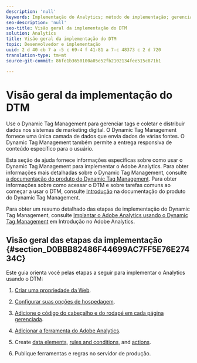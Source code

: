```yaml
---
description: 'null'
keywords: Implementação do Analytics; método de implementação; gerenciamento dinâmico de tags; dtm
seo-description: 'null'
seo-title: Visão geral da implementação do DTM
solution: Analytics
title: Visão geral da implementação do DTM
topic: Desenvolvedor e implementação
uuid: 2 d 40 cb 7 a -5 c 69-4 f 41-81 a 7-c 48373 c 2 d 720
translation-type: tm+mt
source-git-commit: 86fe1b3650100a05e52fb2102134fee515c871b1

---
```



# Visão geral da implementação do DTM

Use o Dynamic Tag Management para gerenciar tags e coletar e distribuir dados nos sistemas de marketing digital. O Dynamic Tag Management fornece uma única camada de dados que envia dados de várias fontes. O Dynamic Tag Management também permite a entrega responsiva de conteúdo específico para o usuário.

Esta seção de ajuda fornece informações específicas sobre como usar o Dynamic Tag Management para implementar o Adobe Analytics. Para obter informações mais detalhadas sobre o Dynamic Tag Management, consulte [a documentação do produto do Dynamic Tag Management](https://marketing.adobe.com/resources/help/en_US/dtm/). Para obter informações sobre como acessar o DTM e sobre tarefas comuns ao começar a usar o DTM, consulte [Introdução](https://marketing.adobe.com/resources/help/en_US/dtm/get_started.html) na documentação do produto do Dynamic Tag Management.

Para obter um resumo detalhado das etapas de implementação do Dynamic Tag Management, consulte [Implantar o Adobe Analytics usando o Dynamic Tag Management](https://marketing.adobe.com/resources/help/en_US/analytics/getting-started/add-adobe-analytics-dtm-tool.html) em Introdução no Adobe Analytics.

## Visão geral das etapas da implementação {#section_D0BBB82486F44699AC7FF5E76E27434C}

Este guia orienta você pelas etapas a seguir para implementar o Analytics usando o DTM:

1. [Criar uma propriedade da Web](../../implement/c-implement-with-dtm/t-create-web-property.md#task_960467FBB7A54499AC228CB3AA3C4123).
1. [Configurar suas opções de hospedagem](../../implement/c-implement-with-dtm/t-configure-hosting.md#task_EAD99BB391F544C0BB197D0B3D03EBAC).
1. [Adicione o código do cabeçalho e do rodapé em cada página gerenciada](../../implement/c-implement-with-dtm/c-headers-footers/t-header-footer-code.md#task_43C8DD699A514638B0620775C06423E5).
1. [Adicionar a ferramenta do Adobe Analytics](../../implement/c-implement-with-dtm/c-aa-tool/analytics-dtm.md#concept_FBA6679A0B79490F8296437F11E5E4F8).
1. Create [data elements](../../implement/c-implement-with-dtm/t-data-element.md#task_962EF08CE2AE49B3B739295F6E4792C2), [rules and conditions](../../implement/c-implement-with-dtm/c-rules/t-rules-create.md#task_B7FB5ED415AF430C952265AC2835C0DB), and [actions](../../implement/c-implement-with-dtm/c-rules/t-rules-actions.md#task_94DFE0D8B53A43E2892851BABE381121).

1. Publique ferramentas e regras no servidor de produção.

